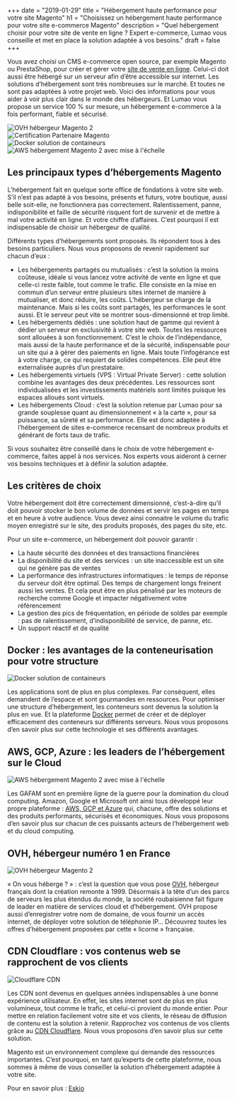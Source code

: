 +++
date = "2019-01-29"
title = "Hébergement haute performance pour votre site Magento"
h1 = "Choisissez un hébergement haute performance pour votre site e-commerce Magento"
description = "Quel hébergement choisir pour votre site de vente en ligne ? Expert e-commerce, Lumao vous conseille et met en place la solution adaptée à vos besoins."
draft = false
+++

Vous avez choisi un CMS e-commerce open source, par exemple Magento ou PrestaShop, pour créer et gérer votre [site de vente en ligne](/ecommerce/). Celui-ci doit aussi être hébergé sur un serveur afin d’être accessible sur internet. Les solutions d’hébergement sont très nombreuses sur le marché. Et toutes ne sont pas adaptées à votre projet web. Voici des informations pour vous aider à voir plus clair dans le monde des hébergeurs. Et Lumao vous propose un service 100 % sur mesure, un hébergement e-commerce à la fois performant, fiable et sécurisé.

<div class="row">
    <div class="col-xs-3"><img class="animate zoomIn margin-auto" src="/images/partners/OVH.svg" alt="OVH hébergeur Magento 2" /></div>
    <div class="col-xs-3"><img class="animate zoomIn margin-auto" src="/images/certification/community.png" alt="Certification Partenaire Magento" /></div>
    <div class="col-xs-3"><img class="animate zoomIn margin-auto" src="/images/partners/docker.svg" alt="Docker solution de containeurs" /></div>
    <div class="col-xs-3"><img class="animate zoomIn margin-auto" src="/images/partners/aws.png" alt="AWS hébergement Magento 2 avec mise à l'échelle" /></div>
</div>

## Les principaux types d’hébergements Magento

L’hébergement fait en quelque sorte office de fondations à votre site web. S’il n’est pas adapté à vos besoins, présents et futurs, votre boutique, aussi belle soit-elle, ne fonctionnera pas correctement. Ralentissement, panne, indisponibilité et faille de sécurité risquent fort de survenir et de mettre à mal votre activité en ligne. Et votre chiffre d’affaires. C’est pourquoi il est indispensable de choisir un hébergeur de qualité.

Différents types d’hébergements sont proposés. Ils répondent tous à des besoins particuliers. Nous vous proposons de revenir rapidement sur chacun d’eux :

-	Les hébergements partagés ou mutualisés : c’est la solution la moins coûteuse, idéale si vous lancez votre activité de vente en ligne et que celle-ci reste faible, tout comme le trafic. Elle consiste en la mise en commun d’un serveur entre plusieurs sites internet de manière à mutualiser, et donc réduire, les coûts. L’hébergeur se charge de la maintenance. Mais si les coûts sont partagés, les performances le sont aussi. Et le serveur peut vite se montrer sous-dimensionné et trop limité.
-	Les hébergements dédiés : une solution haut de gamme qui revient à dédier un serveur en exclusivité à votre site web. Toutes les ressources sont allouées à son fonctionnement. C’est le choix de l’indépendance, mais aussi de la haute performance et de la sécurité, indispensable pour un site qui a à gérer des paiements en ligne. Mais toute l’infogérance est à votre charge, ce qui requiert de solides compétences. Elle peut être externalisée auprès d’un prestataire.
-	Les hébergements virtuels (VPS : Virtual Private Server) : cette solution combine les avantages des deux précédentes. Les ressources sont individualisées et les investissements matériels sont limités puisque les espaces alloués sont virtuels. 
-	Les hébergements Cloud : c’est la solution retenue par Lumao pour sa grande souplesse quant au dimensionnement « à la carte », pour sa puissance, sa sûreté et sa performance. Elle est donc adaptée à l’hébergement de sites e-commerce recensant de nombreux produits et générant de forts taux de trafic.

Si vous souhaitez être conseillé dans le choix de votre hébergement e-commerce, faites appel à nos services. Nos experts vous aideront à cerner vos besoins techniques et à définir la solution adaptée.

## Les critères de choix

Votre hébergement doit être correctement dimensionné, c’est-à-dire qu’il doit pouvoir stocker le bon volume de données et servir les pages en temps et en heure à votre audience. Vous devez ainsi connaitre le volume du trafic moyen enregistré sur le site, des produits proposés, des pages du site, etc.

Pour un site e-commerce, un hébergement doit pouvoir garantir :

-	La haute sécurité des données et des transactions financières
-	La disponibilité du site et des services : un site inaccessible est un site qui ne génère pas de ventes
-	La performance des infrastructures informatiques : le temps de réponse du serveur doit être optimal. Des temps de chargement longs freinent aussi les ventes. Et cela peut être en plus pénalisé par les moteurs de recherche comme Google et impacter négativement votre référencement
-	La gestion des pics de fréquentation, en période de soldes par exemple : pas de ralentissement, d’indisponibilité de service, de panne, etc.
-	Un support réactif et de qualité

## Docker : les avantages de la conteneurisation pour votre structure

<img class="animate zoomIn margin-auto" src="/images/partners/docker.svg" alt="Docker solution de containeurs" />

Les applications sont de plus en plus complexes. Par conséquent, elles demandent de l’espace et sont gourmandes en ressources. Pour optimiser une structure d’hébergement, les conteneurs sont devenus la solution la plus en vue. Et la plateforme [Docker](/ecommerce/hebergement/docker/) permet de créer et de déployer efficacement des conteneurs sur différents serveurs. Nous vous proposons d’en savoir plus sur cette technologie et ses différents avantages.

## AWS, GCP, Azure : les leaders de l’hébergement sur le Cloud

<img class="animate zoomIn margin-auto" src="/images/partners/aws.png" alt="AWS hébergement Magento 2 avec mise à l'échelle" />

Les GAFAM sont en première ligne de la guerre pour la domination du cloud computing. Amazon, Google et Microsoft ont ainsi tous développé leur propre plateforme : [AWS, GCP et Azure](/ecommerce/hebergement/aws-gcp-azure/) qui, chacune, offre des solutions et des produits performants, sécurisés et économiques. Nous vous proposons d’en savoir plus sur chacun de ces puissants acteurs de l’hébergement web et du cloud computing.

## OVH, hébergeur numéro 1 en France

<img class="animate zoomIn margin-auto" src="/images/partners/OVH.svg" alt="OVH hébergeur Magento 2" />

« On vous héberge ? » : c’est la question que vous pose [OVH](/ecommerce/hebergement/ovh/), hébergeur français dont la création remonte à 1999. Désormais à la tête d’un des parcs de serveurs les plus étendus du monde, la société roubaisienne fait figure de leader en matière de services cloud et d’hébergement. OVH propose aussi d’enregistrer votre nom de domaine, de vous fournir un accès internet, de déployer votre solution de téléphonie IP… Découvrez toutes les offres d’hébergement proposées par cette « licorne » française.

## CDN Cloudflare : vos contenus web se rapprochent de vos clients

<img class="animate zoomIn margin-auto" src="/images/partners/cloudflare.svg" alt="Cloudflare CDN" />

Les CDN sont devenus en quelques années indispensables à une bonne expérience utilisateur. En effet, les sites internet sont de plus en plus volumineux, tout comme le trafic, et celui-ci provient du monde entier. Pour mettre en relation facilement votre site et vos clients, le réseau de diffusion de contenu est la solution à retenir. Rapprochez vos contenus de vos clients grâce au [CDN Cloudflare](/ecommerce/hebergement/cloudflare/). Nous vous proposons d’en savoir plus sur cette solution.

Magento est un environnement complexe qui demande des ressources importantes. C’est pourquoi, en tant qu’experts de cette plateforme, nous sommes à même de vous conseiller la solution d’hébergement adaptée à votre site.

Pour en savoir plus : [Eskio](https://eskio.net/)